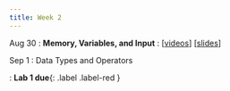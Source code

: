```yaml
---
title: Week 2
---
```


Aug 30
: **Memory, Variables, and Input**
  : \[[videos](https://www.youtube.com/playlist?list=PLr509y092L28mMKYbl4cqA26SrxJfd50z)\] \[[slides](https://docs.google.com/presentation/d/1Gx89HbRmqStnIiwTgHhzEq3vzFETc1P1V1KF6a-p58s/edit?usp=sharing)\]
  
Sep 1
: Data Types and Operators
<!--   : \[[videos](youtube.com)\] \[[slides](drive.google.com)\] -->
: **Lab 1 due**{: .label .label-red }

<!-- Sep 2
: **Lab**{: .label .label-purple }Lab 2: Memory Lab  -->
<!--   : [Solution](#) -->


